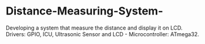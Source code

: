 # Distance-Measuring-System-
Developing a system that measure the distance and display it on LCD.
Drivers: GPIO, ICU, Ultrasonic Sensor and LCD - Microcontroller: ATmega32.
